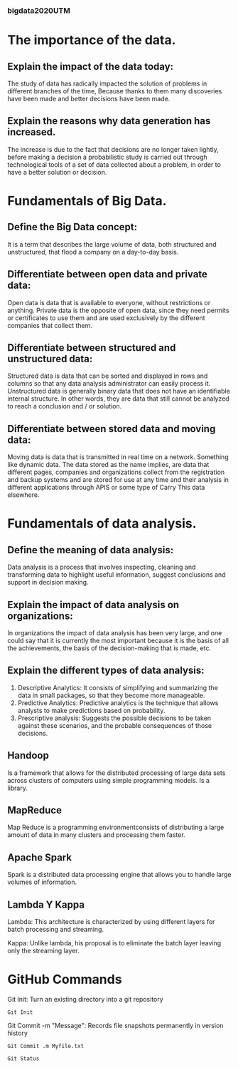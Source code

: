 ### bigdata2020UTM
# The importance of the data.

## Explain the impact of the data today:
The study of data has radically impacted the solution of problems in different branches of the time, Because thanks 
to them many discoveries have been made and better decisions have been made.

## Explain the reasons why data generation has increased.
The increase is due to the fact that decisions are no longer taken lightly, before making a decision a 
probabilistic study is carried out through technological tools of a set of data collected about a problem, in 
order to have a better solution or decision.

# Fundamentals of Big Data. 

## Define the Big Data concept:
It is a term that describes the large volume of data, both structured and unstructured, that flood a 
company on a day-to-day basis.

## Differentiate between open data and private data:
Open data is data that is available to everyone, without restrictions or anything.
Private data is the opposite of open data, since they need permits or certificates to use
them and are used exclusively by the different companies that collect them.

## Differentiate between structured and unstructured data:
Structured data is data that can be sorted and displayed in rows and columns so that any data analysis
administrator can easily process it.
Unstructured data is generally binary data that does not have an identifiable internal structure. In other words, they are data that still cannot be analyzed to reach a conclusion and / or solution.

## Differentiate between stored data and moving data:
Moving data is data that is transmitted in real time on a network. Something like dynamic data.
The data stored as the name implies, are data that different pages, companies and organizations collect from the 
registration and backup systems and are stored for use at any time and their analysis in different applications 
through APIS or some type of Carry This data elsewhere.

# Fundamentals of data analysis.

## Define the meaning of data analysis:
Data analysis is a process that involves inspecting, cleaning and transforming data to highlight useful
information, suggest conclusions and support in decision making.

## Explain the impact of data analysis on organizations:
In organizations the impact of data analysis has been very large, and one could say that it is 
currently the most important because it is the basis of all the achievements, the basis of the decision-making 
that is made, etc.

## Explain the different types of data analysis:
1. Descriptive Analytics:
It consists of simplifying and summarizing the data in small packages, so that they become more manageable.
2. Predictive Analytics:
Predictive analytics is the technique that allows analysts to make predictions based on probability.
3. Prescriptive analysis:
Suggests the possible decisions to be taken against these scenarios, and the probable consequences of those decisions.

## Handoop 
Is a framework that allows for the distributed processing of large data sets across clusters of computers using simple programming models. Is a library.

## MapReduce
Map Reduce is a programming environmentconsists of distributing a large amount of data in many clusters and processing them faster.

## Apache Spark
Spark is a distributed data processing engine that allows you to handle large volumes of information.

## Lambda Y Kappa

Lambda: This architecture is characterized by using different layers for batch processing and streaming.

Kappa: Unlike lambda, his proposal is to eliminate the batch layer leaving only the streaming layer.

# GitHub Commands

Git Init: Turn an existing directory into a git repository
```github
Git Init  
```
Git Commit -m "Message": Records file snapshots permanently in version history
```github
Git Commit .m Myfile.txt
```

```github
Git Status
```




